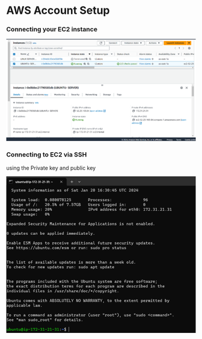 # AWS Account Setup
### Connecting your EC2 instance

![Alt text](<Screenshot 2024-01-20 162614.png>)

### Connecting to EC2 via SSH
using the Private key and public key

![Alt text](<Screenshot 2024-01-20 173101.png>)